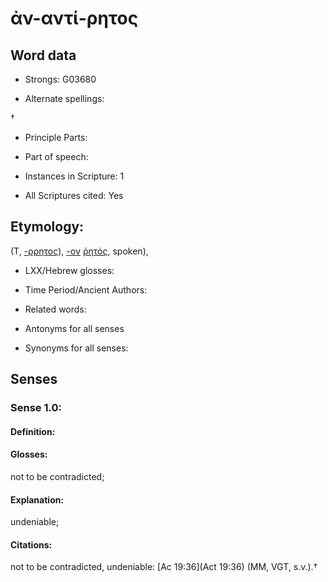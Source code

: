 # ἀν-αντί-ρητος

<!-- Status: S2=NeedsEdits -->
<!-- Lexica used for edits:   -->

## Word data

* Strongs: G03680

* Alternate spellings:

† 

* Principle Parts: 


* Part of speech: 


* Instances in Scripture: 1

* All Scriptures cited: Yes

## Etymology: 

(T, [-ρρητος]()), [-ον]() [ῥητός](), spoken), 

* LXX/Hebrew glosses: 


* Time Period/Ancient Authors: 


* Related words: 

* Antonyms for all senses

* Synonyms for all senses: 


## Senses 


### Sense  1.0: 

#### Definition: 

#### Glosses: 

not to be contradicted; 

#### Explanation: 

undeniable; 

#### Citations: 

not to be contradicted, undeniable: [Ac 19:36](Act 19:36) (MM, VGT, s.v.).†
